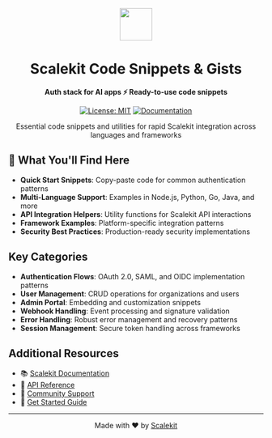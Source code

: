 <p align="center">
  <a href="https://scalekit.com" target="_blank" rel="noopener noreferrer">
    <picture>
      <img src="https://cdn.scalekit.cloud/v1/scalekit-logo-dark.svg" height="64">
    </picture>
  </a>
</p>

<h1 align="center">
  Scalekit Code Snippets & Gists
</h1>

<p align="center">
  <strong>Auth stack for AI apps ⚡ Ready-to-use code snippets</strong>
</p>

<p align="center">
  <a href="https://github.com/scalekit-inc/gists/blob/main/LICENSE"><img src="https://img.shields.io/badge/License-MIT-yellow.svg" alt="License: MIT"></a>
  <a href="https://docs.scalekit.com"><img src="https://img.shields.io/badge/docs-scalekit.com-blue" alt="Documentation"></a>
</p>

<p align="center">
  Essential code snippets and utilities for rapid Scalekit integration across languages and frameworks
</p>

## 🚀 What You'll Find Here

- **Quick Start Snippets**: Copy-paste code for common authentication patterns
- **Multi-Language Support**: Examples in Node.js, Python, Go, Java, and more
- **API Integration Helpers**: Utility functions for Scalekit API interactions  
- **Framework Examples**: Platform-specific integration patterns
- **Security Best Practices**: Production-ready security implementations

## Key Categories

- **Authentication Flows**: OAuth 2.0, SAML, and OIDC implementation patterns
- **User Management**: CRUD operations for organizations and users
- **Admin Portal**: Embedding and customization snippets
- **Webhook Handling**: Event processing and signature validation
- **Error Handling**: Robust error management and recovery patterns
- **Session Management**: Secure token handling across frameworks

## Additional Resources

- 📚 [Scalekit Documentation](https://docs.scalekit.com)
- 🔧 [API Reference](https://docs.scalekit.com/apis)
- 💬 [Community Support](https://github.com/scalekit-inc/scalekit-sdk-node-js/discussions)
- 🎯 [Get Started Guide](https://docs.scalekit.com/quick-start-guide)

---

<p align="center">
  Made with ❤️ by <a href="https://scalekit.com">Scalekit</a>
</p>
